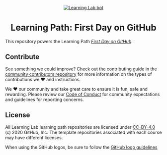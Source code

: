 <p align="center"><a href="https://lab.github.com/"><img alt="Learning Lab bot" src="https://user-images.githubusercontent.com/16547949/62085817-83232580-b22a-11e9-8693-7c54205b04e5.png"></a></p>

<h1 align="center">Learning Path: First Day on GitHub</h1>

This repository powers the Learning Path [_First Day on GitHub_](https://lab.github.com/githubtraining/first-day-on-github). 

## Contribute

See something we could improve? Check out the contributing guide in the [community contributors repository](https://github.com/githubtraining/community-contributors/blob/master/CONTRIBUTING.md) for more information on the types of contributions we :heart: and instructions.

We :heart: our community and take great care to ensure it is fun, safe and rewarding. Please review our [Code of Conduct](https://github.com/githubtraining/community-contributors/blob/master/CODE_OF_CONDUCT.md) for community expectations and guidelines for reporting concerns.

## License

All Learning Lab learning path repositories are licensed under [CC-BY-4.0](../LICENSE) (c) 2020 GitHub, Inc. The template repositories associated with each course may have different licenses.

When using the GitHub logos, be sure to follow the [GitHub logo guidelines](https://github.com/logos)
#
